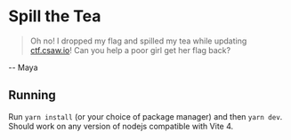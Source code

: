 # Spill the Tea

> Oh no! I dropped my flag and spilled my tea while updating [ctf.csaw.io](https://ctf.csaw.io)! Can you help a poor girl get her flag back?

-- Maya

## Running
Run `yarn install` (or your choice of package manager) and then `yarn dev`. Should work on any version of nodejs compatible with Vite 4.
